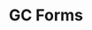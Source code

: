 ---
title: 'GC Forms'
description: Create accessible online forms
image: '/img/cds/gc-forms.svg'
imageAlt: 'imageAlt'
link: ''
---